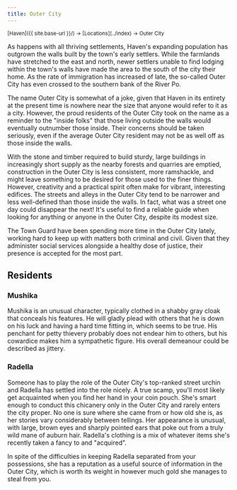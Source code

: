 ```yaml
---
title: Outer City
---
```


<span style="font-size:smaller;">
  [Haven]({{ site.base-url }}/) -> [Locations](../index) -> Outer City
</span>

As happens with all thriving settlements, Haven's expanding population has outgrown the walls built by the town's early settlers.  While the farmlands have stretched to the east and north, newer settlers unable to find lodging within the town's walls have made the area to the south of the city their home.  As the rate of immigration has increased of late, the so-called Outer City has even crossed to the southern bank of the River Po.

The name Outer City is somewhat of a joke, given that Haven in its entirety at the present time is nowhere near the size that anyone would refer to it as a city.  However, the proud residents of the Outer City took on the name as a reminder to the "inside folks" that those living outside the walls would eventually outnumber those inside.  Their concerns should be taken seriously, even if the average Outer City resident may not be as well off as those inside the walls.

With the stone and timber required to build sturdy, large buildings in increasingly short supply as the nearby forests and quarries are emptied, construction in the Outer City is less consistent, more ramshackle, and might leave something to be desired for those used to the finer things.  However, creativity and a practical spirit often make for vibrant, interesting edifices.  The streets and alleys in the Outer City tend to be narrower and less well-defined than those inside the walls.  In fact, what was a street one day could disappear the next!  It's useful to find a reliable guide when looking for anything or anyone in the Outer City, despite its modest size.

The Town Guard have been spending more time in the Outer City lately, working hard to keep up with matters both criminal and civil.  Given that they administer social services alongside a healthy dose of justice, their presence is accepted for the most part.

## Residents

### Mushika

Mushika is an unusual character, typically clothed in a shabby gray cloak that conceals his features.  He will gladly plead with others that he is down on his luck and having a hard time fitting in, which seems to be true.  His penchant for petty thievery probably does not endear him to others, but his cowardice makes him a sympathetic figure.  His overall demeanour could be described as jittery.

### Radella

Someone has to play the role of the Outer City's top-ranked street urchin and Radella has settled into the role nicely.  A true scamp, you'll most likely get acquainted when you find her hand in your coin pouch.  She's smart enough to conduct this chicanery only in the Outer City and rarely enters the city proper.  No one is sure where she came from or how old she is, as her stories vary considerably between tellings.  Her appearance is unusual, with large, brown eyes and sharply pointed ears that poke out from a truly wild mane of auburn hair.  Radella's clothing is a mix of whatever items she's recently taken a fancy to and "acquired".

In spite of the difficulties in keeping Radella separated from your possessions, she has a reputation as a useful source of information in the Outer City, which is worth its weight in however much gold she manages to steal from you.
